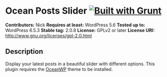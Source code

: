 # Ocean Posts Slider [![Built with Grunt](https://cdn.gruntjs.com/builtwith.png)](http://gruntjs.com/)

**Contributors:** Nick
**Requires at least:** WordPress 5.6
**Tested up to:** WordPress 6.5.3
**Stable tag:** 2.0.8
**License:** GPLv2 or later
**License URI:** http://www.gnu.org/licenses/gpl-2.0.html

## Description

Display your latest posts in a beautiful slider with different options.
This plugin requires the [OceanWP](https://oceanwp.org/) theme to be installed.
